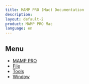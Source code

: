 ```yaml
---
title: MAMP PRO (Mac) Documentation
description: 
layout: default-2
product: MAMP PRO Mac
language: en
---
```


## Menu


- [MAMP PRO](MAMP-PRO/)  
- [File](File/)  
- [Tools](Tools/)  
- [Window](Window/)  

